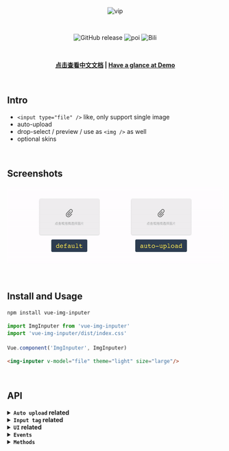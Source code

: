 <br>

<p align="center">
  <img width="300px" src="./src/assets/vip-logo.png" alt="vip" />
</p>
<br>

<p align="center">
  <img alt="GitHub release" src="https://img.shields.io/badge/release-v2.0.0-orange.svg?style=for-the-badge"/>
  <img alt="poi" src="https://img.shields.io/badge/poi-10-green.svg?style=for-the-badge"/>
  <img alt="Bili" src="https://img.shields.io/badge/bili-3-blue.svg?style=for-the-badge"/>
</p>

<br>

<p align="center">
  <b>
    <a href="https://github.com/waynecz/vue-img-inputer/blob/master/README-CN.MD">点击查看中文文档</a>
    |
    <a href="http://waynecz.github.io/VueImgInputer/index.html">Have a glance at Demo</a>
  </b>
</p>

<br>

## Intro

- `<input type="file" />` like, only support single image
- auto-upload
- drop-select / preview / use as `<img />` as well
- optional skins

<br>

## Screenshots

<p align="center">
  <img height="180px" src="./src/assets/screenshot.gif"/>
</p>

<br>

## Install and Usage

```bash
npm install vue-img-inputer
```

```javascript
import ImgInputer from 'vue-img-inputer'
import 'vue-img-inputer/dist/index.css'

Vue.component('ImgInputer', ImgInputer)
```

```html
<img-inputer v-model="file" theme="light" size="large"/>
```

<br>

## API

<details><summary><strong><code>Auto upload</code> related</strong></summary>
<br>

1.  **`auto-uoload`**: Boolean  
    set to enable auto-upload

2.  **`action`**: String  
    upload request URL

3.  **`upload-key`**: String  
    **default**: `file`  
    key name in form-data

4.  **`extra-data`**: Object  
    extra data append in request's form-data

5.  **`headers`**: Object  
    set additional headers of request

6.  **`with-cookie`**: Boolean  
    whether cookies will send

7.  **`on-start`**: Function  
    **params**: func ( file )  
    hook function when upload start

8.  **`on-progress`**: Function  
    **params**: func ( event, file )  
    hook function when uploading, get progress by `event.percent`

9.  **`on-success`**: Function  
    **params**: func ( res, file )  
    hook function when upload success, `res` is response from server

10. **`on-error`**: Function  
    **params**: func ( err, file )  
    hook function when upload failed

<br/>
</details>

<details><summary><strong><code>Input tag</code> related</strong></summary>
<br>

1.  **`accept`**: String  
    **default**: `image/*,video/*;`  
    suggest to set a specific value like `image/jpg,image/gif;` for wildcard will lead to a serious delay

2.  **`placeholder`**: String  
    **default**: `点击或拖拽选择图片`

3.  **`id`**: String  
    **default**: random string in 4 length  
    id of input tag

4.  **`readonly`**: Boolean

5.  **`capture`**: Boolean  
    **default**: `false`  
    whether use camera directly in mobile

6.  **`max-size`**: Number  
    **default**: 5120  
    max-size of image (KB)

7.  **`name`**: Boolean  
    name of input tag

8.  **`any input's attribute`**: any
    any input's origin attributes set for component will inherit by inner input tag

<br/>
</details>

<details><summary><strong><code>UI</code> related</strong></summary>
<br>

1.  **`img-src`**: String  
    image resource let component behavior like `<img />`

2.  **`theme`**: String  
    **default**: `material`
    two themes optional (light / material)

3.  **`size`**: String
    small / normal / large

4.  **`icon`**: String  
    clip / img / img2

5.  **`ali-icon`**: String  
    if you use [iconfont.cn](http://iconfont.cn/), set unicode of any icon to custom

6.  **`no-mask`**: Boolean  
    remove mask when hover

7.  **`no-hover-effect`**: Boolean  
    remove all hover effect (include text) when hover

8.  **`bottom-text`**: String  
    **default**: `点击或拖拽图片以修改`  
    text in the bottom when hover

9.  **`readonly-tip-text`**: String  
    **default**: `不可更改`  
    visible only the state is `readonly`, cover bottom-text

<br/>
</details>

<details><summary><strong><code>Events</code></strong></summary>
<br>

1.  **`on-change`**: Function  
    **params**: func ( file, fileName )  
    hook function when file selected

<br/>
</details>

<details><summary><strong><code>Methods</code></strong></summary>
<br>

1.  **`reset`**  
    reset componet but will not clear `img-src`

<br/>
</details>
